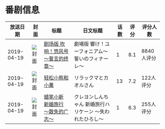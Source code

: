 # 番剧信息

|放送日期|封面|标题|日文标题|话数|评分|评分人数|
|---|---|---|---|---|---|---|
|2019-04-19|![封面](https://lain.bgm.tv/pic/cover/c/2c/ca/216372_3yKtA.jpg)|[剧场版 吹响！悠风号～誓言的终章～](https://bangumi.tv/subject/216372)|劇場版 響け！ユーフォニアム～誓いのフィナーレ～|1|8.1|8840人评分|
|2019-04-19|![封面](https://lain.bgm.tv/pic/cover/c/c0/de/217573_trel5.jpg)|[轻松小熊和小薰](https://bangumi.tv/subject/217573)|リラックマとカオルさん|13|7.2|122人评分|
|2019-04-19|![封面](https://lain.bgm.tv/pic/cover/c/8a/dc/268491_bt9Zm.jpg)|[蜡笔小新 新婚旅行 ～散失的广志～](https://bangumi.tv/subject/268491)|クレヨンしんちゃん 新婚旅行ハリケーン  ～失われたひろし～|1|6.3|255人评分|
